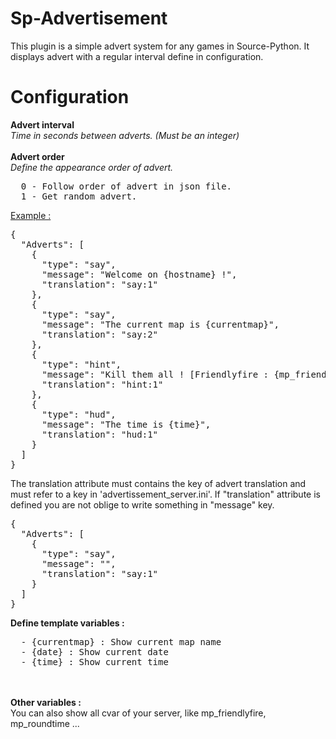 # Sp-Advertisement
This plugin is a simple advert system for any games in Source-Python. It displays advert with a regular interval define in configuration.

# Configuration

<b>Advert interval</b><br>
<em>Time in seconds between adverts. (Must be an integer)</em><br>
<br>
<b>Advert order</b><br>
<em>Define the appearance order of advert.</em>
<pre>
  0 - Follow order of advert in json file.
  1 - Get random advert.
</pre>

<u>Example :</u>
<pre>{
  "Adverts": [
    {
      "type": "say",
      "message": "Welcome on {hostname} !",
      "translation": "say:1"
    },
    {
      "type": "say",
      "message": "The current map is {currentmap}",
      "translation": "say:2"
    },
    {
      "type": "hint",
      "message": "Kill them all ! [Friendlyfire : {mp_friendlyfire}]",
      "translation": "hint:1"
    },
    {
      "type": "hud",
      "message": "The time is {time}",
      "translation": "hud:1"
    }
  ]
}</pre>
The translation attribute must contains the key of advert translation and must refer to a key in 'advertissement_server.ini'.
If "translation" attribute is defined you are not oblige to write something in "message" key.

<pre>{
  "Adverts": [
    {
      "type": "say",
      "message": "",
      "translation": "say:1"
    }
  ]
}
</pre>

<b>Define template variables :</b><br>
<pre>
  - {currentmap} : Show current map name
  - {date} : Show current date
  - {time} : Show current time
</pre>
<br><br>
<b>Other variables :</b><br>
You can also show all cvar of your server, like mp_friendlyfire, mp_roundtime ...
